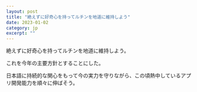 ```yaml
---
layout: post
title: "絶えずに好奇心を持ってルチンを地道に維持しよう" 
date: 2023-01-02   
category: jp
excerpt: ""
---
```


絶えずに好奇心を持ってルチンを地道に維持しよう。

これを今年の主要方針とすることにした。

日本語に持続的な関心をもって今の実力を守りながら、この頃熱中しているアプリ開発能力を順々に伸ばそう。